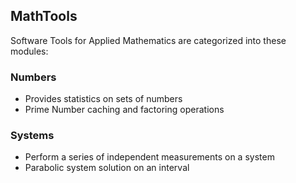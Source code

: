 ## MathTools
Software Tools for Applied Mathematics are categorized into these modules:

### Numbers
* Provides statistics on sets of numbers
* Prime Number caching and factoring operations

### Systems
* Perform a series of independent measurements on a system
* Parabolic system solution on an interval
